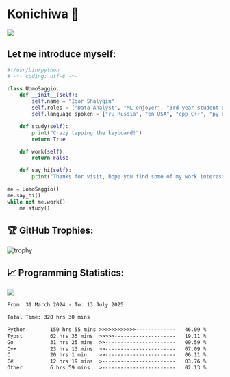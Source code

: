 # Konichiwa 👋
![](https://komarev.com/ghpvc/?username=IgorFandre&color=brightgreen)

## Let me introduce myself:
```py
#!/usr/bin/python
# -*- coding: utf-8 -*-

class UomoSaggio:
    def __init__(self):
        self.name = "Igor Shalygin"
        self.roles = ["Data Analyst", "ML enjoyer", "3rd year student of MIPT"]
        self.language_spoken = ["ru_Russia", "en_USA", "cpp_C++", "py_Python", "go_Golang"]

    def study(self):
        print("Crazy tapping the keyboard!")
        return True

    def work(self):
        return False

    def say_hi(self):
        print("Thanks for visit, hope you find some of my work interesting.")

me = UomoSaggio()
me.say_hi()
while not me.work()
    me.study()
```

## 🏆 GitHub Trophies:
![trophy](https://github-profile-trophy.vercel.app/?username=IgorFandre&title=MultiLanguage,Repositories,Commits,Experience,PullRequest,Reviews)

## 📈 Programming Statistics:

![](https://github-profile-summary-cards.vercel.app/api/cards/profile-details?username=IgorFandre&theme=solarized_dark)

<!--START_SECTION:waka-->

```txt
From: 31 March 2024 - To: 13 July 2025

Total Time: 320 hrs 30 mins

Python        150 hrs 55 mins >>>>>>>>>>>>-------------   46.09 %
Typst         62 hrs 35 mins  >>>>>--------------------   19.11 %
Go            31 hrs 25 mins  >>-----------------------   09.59 %
C++           23 hrs 13 mins  >>-----------------------   07.09 %
C             20 hrs 1 min    >>-----------------------   06.11 %
C#            12 hrs 19 mins  >------------------------   03.76 %
Other         6 hrs 59 mins   >------------------------   02.13 %
```

<!--END_SECTION:waka-->
